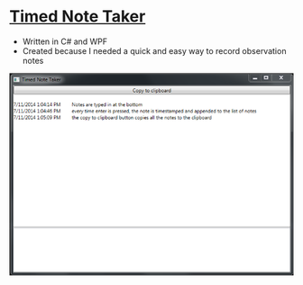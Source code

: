 [Timed Note Taker](https://github.com/skaliak/timedNoteTaker)
==================

 - Written in C# and WPF
 - Created because I needed a quick and easy way to record observation notes
 
 ![screenshot](https://github.com/skaliak/timedNoteTaker/blob/master/screenshot.PNG?raw=true)
